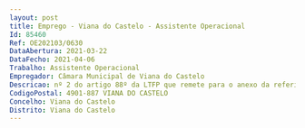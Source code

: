 ```yaml
--- 
layout: post
title: Emprego - Viana do Castelo - Assistente Operacional
Id: 85460
Ref: OE202103/0630
DataAbertura: 2021-03-22
DataFecho: 2021-04-06
Trabalho: Assistente Operacional
Empregador: Câmara Municipal de Viana do Castelo
Descricao: nº 2 do artigo 88º da LTFP que remete para o anexo da referida Lei
CodigoPostal: 4901-887 VIANA DO CASTELO
Concelho: Viana do Castelo
Distrito: Viana do Castelo
--- 
```

